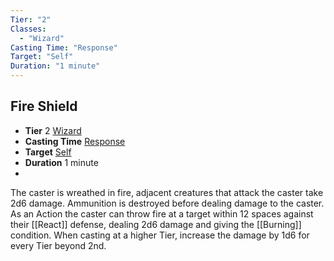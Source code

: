 ```yaml
---
Tier: "2"
Classes:
  - "Wizard"
Casting Time: "Response"
Target: "Self"
Duration: "1 minute"
---
```

## Fire Shield
- **Tier** 2 [Wizard](app://obsidian.md/SRD/Archetypes/Wizard.md)
- **Casting Time** [Response](app://obsidian.md/SRD/Response.md)
- **Target** [Self](app://obsidian.md/SRD/Glossary/Self.md)
- **Duration** 1 minute
- 
The caster is wreathed in fire, adjacent creatures that attack the caster take 2d6 damage. Ammunition is destroyed before dealing damage to the caster. As an Action the caster can throw fire at a target within 12 spaces against their [[React]] defense, dealing 2d6 damage and giving the [[Burning]] condition. When casting at a higher Tier, increase the damage by 1d6 for every Tier beyond 2nd.